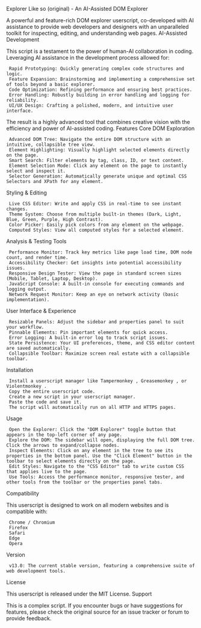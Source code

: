 Explorer Like so (original) - An AI-Assisted DOM Explorer 

A powerful and feature-rich DOM explorer userscript, co-developed with AI assistance to provide web developers and designers with an unparalleled toolkit for inspecting, editing, and understanding web pages. 
 AI-Assisted Development 

This script is a testament to the power of human-AI collaboration in coding. Leveraging AI assistance in the development process allowed for: 

     Rapid Prototyping: Quickly generating complex code structures and logic.
     Feature Expansion: Brainstorming and implementing a comprehensive set of tools beyond a basic explorer.
     Code Optimization: Refining performance and ensuring best practices.
     Error Handling: Robustly building in error handling and logging for reliability.
     UI/UX Design: Crafting a polished, modern, and intuitive user interface.
     

The result is a highly advanced tool that combines creative vision with the efficiency and power of AI-assisted coding. 
 Features 
Core DOM Exploration 

     Advanced DOM Tree: Navigate the entire DOM structure with an intuitive, collapsible tree view.
     Element Highlighting: Visually highlight selected elements directly on the page.
     Smart Search: Filter elements by tag, class, ID, or text content.
     Element Selection Mode: Click any element on the page to instantly select and inspect it.
     Selector Generation: Automatically generate unique and optimal CSS Selectors and XPath for any element.
     

Styling & Editing 

     Live CSS Editor: Write and apply CSS in real-time to see instant changes.
     Theme System: Choose from multiple built-in themes (Dark, Light, Blue, Green, Purple, High Contrast).
     Color Picker: Easily pick colors from any element on the webpage.
     Computed Styles: View all computed styles for a selected element.
     

Analysis & Testing Tools 

     Performance Monitor: Track key metrics like page load time, DOM node count, and render time.
     Accessibility Checker: Get insights into potential accessibility issues.
     Responsive Design Tester: View the page in standard screen sizes (Mobile, Tablet, Laptop, Desktop).
     JavaScript Console: A built-in console for executing commands and logging output.
     Network Request Monitor: Keep an eye on network activity (basic implementation).
     

User Interface & Experience 

     Resizable Panels: Adjust the sidebar and properties panel to suit your workflow.
     Pinnable Elements: Pin important elements for quick access.
     Error Logging: A built-in error log to track script issues.
     State Persistence: Your UI preferences, theme, and CSS editor content are saved automatically.
     Collapsible Toolbar: Maximize screen real estate with a collapsible toolbar.
     

Installation 

     Install a userscript manager like Tampermonkey , Greasemonkey , or Violentmonkey .
     Copy the entire userscript code.
     Create a new script in your userscript manager.
     Paste the code and save it.
     The script will automatically run on all HTTP and HTTPS pages.
     

Usage 

     Open the Explorer: Click the "DOM Explorer" toggle button that appears in the top-left corner of any page.
     Explore the DOM: The sidebar will open, displaying the full DOM tree. Click the arrows to expand/collapse nodes.
     Inspect Elements: Click on any element in the tree to see its properties in the bottom panel. Use the "Click Element" button in the toolbar to select elements directly on the page.
     Edit Styles: Navigate to the "CSS Editor" tab to write custom CSS that applies live to the page.
     Use Tools: Access the performance monitor, responsive tester, and other tools from the toolbar or the properties panel tabs.
     

Compatibility 

This userscript is designed to work on all modern websites and is compatible with: 

     Chrome / Chromium
     Firefox
     Safari
     Edge
     Opera
     

Version 

     v13.0: The current stable version, featuring a comprehensive suite of web development tools.
     

License 

This userscript is released under the MIT License. 
Support 

This is a complex script. If you encounter bugs or have suggestions for features, please check the original source for an issue tracker or forum to provide feedback. 
